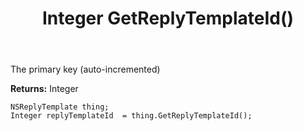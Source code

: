 ﻿---
uid: crmscript_ref_NSReplyTemplate_GetReplyTemplateId
title: Integer GetReplyTemplateId()
intellisense: NSReplyTemplate.GetReplyTemplateId
keywords: NSReplyTemplate, GetReplyTemplateId
so.topic: reference
---

The primary key (auto-incremented)

**Returns:** Integer


```crmscript
NSReplyTemplate thing;
Integer replyTemplateId  = thing.GetReplyTemplateId();
```


